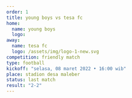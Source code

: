 ```yaml
---
order: 1
title: young boys vs tesa fc
home:
  name: young boys
  logo: 
away:
  name: tesa fc
  logo: /assets/img/logo-1-new.svg
competition: friendly match
type: football
kickoff: "selasa, 08 maret 2022 • 16:00 wib"
place: stadion desa maleber
status: last match
result: "2-2"
---
```

